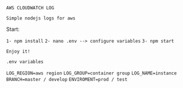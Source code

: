 ```AWS CLOUDWATCH LOG```

`Simple nodejs logs for aws`

Start:

`1- npm install`
`2- nano .env --> configure variables`
`3- npm start`

```Enjoy it!```

`.env variables`

`LOG_REGION=aws region`
`LOG_GROUP=container group`
`LOG_NAME=instance`
`BRANCH=master / develop`
`ENVIROMENT=prod / test`
